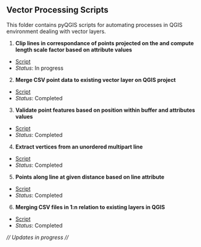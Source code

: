 ## **Vector Processing Scripts**
This folder contains pyQGIS scripts for automating processes in QGIS environment dealing with vector layers.

1. **Clip lines in correspondance of points projected on the and compute length scale factor based on attribute values**
 - [Script](https://github.com/Tars4815/pyQGIS_scripts/blob/main/vector/point_along_line_with_scale_factor.py)
 - *Status*: In progress

 2. **Merge CSV point data to existing vector layer on QGIS project**
 - [Script](https://github.com/Tars4815/pyQGIS_scripts/blob/main/vector/csv_to_existing_layer.py)
 - *Status*: Completed

 3. **Validate point features based on position within buffer and attributes values**
 - [Script](https://github.com/Tars4815/pyQGIS_scripts/blob/main/vector/validation_test_for_location_attributes.py)
 - *Status*: Completed

 4. **Extract vertices from an unordered multipart line**
 - [Script](https://github.com/Tars4815/pyQGIS_scripts/blob/main/vector/fixing_unordered_multipart_line.py)
 - *Status*: Completed

 5. **Points along line at given distance based on line attribute**
 - [Script](https://github.com/Tars4815/pyQGIS_scripts/blob/main/vector/point_along_line_based_on_line_attribute.py)
 - *Status*: Completed

 6. **Merging CSV files in 1:n relation to existing layers in QGIS**
 - [Script](https://github.com/Tars4815/pyQGIS_scripts/blob/main/vector/merge_csv_with_id_1n.py)
 - *Status*: Completed

*// Updates in progress //*